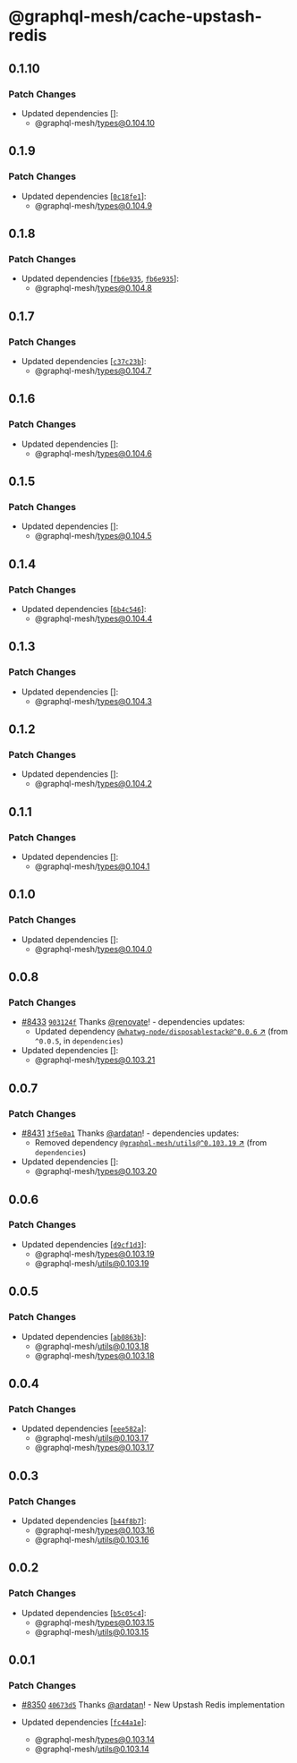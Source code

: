 # @graphql-mesh/cache-upstash-redis

## 0.1.10

### Patch Changes

- Updated dependencies []:
  - @graphql-mesh/types@0.104.10

## 0.1.9

### Patch Changes

- Updated dependencies
  [[`0c18fe1`](https://github.com/ardatan/graphql-mesh/commit/0c18fe12b1d92af006e945b19e9207cb16a1ee7e)]:
  - @graphql-mesh/types@0.104.9

## 0.1.8

### Patch Changes

- Updated dependencies
  [[`fb6e935`](https://github.com/ardatan/graphql-mesh/commit/fb6e935c059d1508f60c7e1105df865a76aeec07),
  [`fb6e935`](https://github.com/ardatan/graphql-mesh/commit/fb6e935c059d1508f60c7e1105df865a76aeec07)]:
  - @graphql-mesh/types@0.104.8

## 0.1.7

### Patch Changes

- Updated dependencies
  [[`c37c23b`](https://github.com/ardatan/graphql-mesh/commit/c37c23bae7f95ea4580b66c57c7e160a485614cf)]:
  - @graphql-mesh/types@0.104.7

## 0.1.6

### Patch Changes

- Updated dependencies []:
  - @graphql-mesh/types@0.104.6

## 0.1.5

### Patch Changes

- Updated dependencies []:
  - @graphql-mesh/types@0.104.5

## 0.1.4

### Patch Changes

- Updated dependencies
  [[`6b4c546`](https://github.com/ardatan/graphql-mesh/commit/6b4c5467285d502940316eb430c292e52fb928f2)]:
  - @graphql-mesh/types@0.104.4

## 0.1.3

### Patch Changes

- Updated dependencies []:
  - @graphql-mesh/types@0.104.3

## 0.1.2

### Patch Changes

- Updated dependencies []:
  - @graphql-mesh/types@0.104.2

## 0.1.1

### Patch Changes

- Updated dependencies []:
  - @graphql-mesh/types@0.104.1

## 0.1.0

### Patch Changes

- Updated dependencies []:
  - @graphql-mesh/types@0.104.0

## 0.0.8

### Patch Changes

- [#8433](https://github.com/ardatan/graphql-mesh/pull/8433)
  [`903124f`](https://github.com/ardatan/graphql-mesh/commit/903124f8245a518aac50ef8d0eff2fef01a206f2)
  Thanks [@renovate](https://github.com/apps/renovate)! - dependencies updates:
  - Updated dependency
    [`@whatwg-node/disposablestack@^0.0.6` ↗︎](https://www.npmjs.com/package/@whatwg-node/disposablestack/v/0.0.6)
    (from `^0.0.5`, in `dependencies`)
- Updated dependencies []:
  - @graphql-mesh/types@0.103.21

## 0.0.7

### Patch Changes

- [#8431](https://github.com/ardatan/graphql-mesh/pull/8431)
  [`3f5e0a1`](https://github.com/ardatan/graphql-mesh/commit/3f5e0a13c8a07bd68ec19e4da94f34030cc7d3dc)
  Thanks [@ardatan](https://github.com/ardatan)! - dependencies updates:
  - Removed dependency
    [`@graphql-mesh/utils@^0.103.19` ↗︎](https://www.npmjs.com/package/@graphql-mesh/utils/v/0.103.19)
    (from `dependencies`)
- Updated dependencies []:
  - @graphql-mesh/types@0.103.20

## 0.0.6

### Patch Changes

- Updated dependencies
  [[`d9cf1d3`](https://github.com/ardatan/graphql-mesh/commit/d9cf1d389c6d685a9d6cc50ff4be03380fd085f1)]:
  - @graphql-mesh/types@0.103.19
  - @graphql-mesh/utils@0.103.19

## 0.0.5

### Patch Changes

- Updated dependencies
  [[`ab0863b`](https://github.com/ardatan/graphql-mesh/commit/ab0863ba367552e4b1ced1063ae7cb3a5f81b3b2)]:
  - @graphql-mesh/utils@0.103.18
  - @graphql-mesh/types@0.103.18

## 0.0.4

### Patch Changes

- Updated dependencies
  [[`eee582a`](https://github.com/ardatan/graphql-mesh/commit/eee582a4cf78d8f7b0e303b522e6a97bd0ad4f2a)]:
  - @graphql-mesh/utils@0.103.17
  - @graphql-mesh/types@0.103.17

## 0.0.3

### Patch Changes

- Updated dependencies
  [[`b44f8b7`](https://github.com/ardatan/graphql-mesh/commit/b44f8b7a413c8adb213b22fb8a243ca6aa06d2bd)]:
  - @graphql-mesh/types@0.103.16
  - @graphql-mesh/utils@0.103.16

## 0.0.2

### Patch Changes

- Updated dependencies
  [[`b5c05c4`](https://github.com/ardatan/graphql-mesh/commit/b5c05c4c5862525c76d69e8c166e71378f69bda0)]:
  - @graphql-mesh/types@0.103.15
  - @graphql-mesh/utils@0.103.15

## 0.0.1

### Patch Changes

- [#8350](https://github.com/ardatan/graphql-mesh/pull/8350)
  [`40673d5`](https://github.com/ardatan/graphql-mesh/commit/40673d52f1636b130c91490d5f308214e0e3fc85)
  Thanks [@ardatan](https://github.com/ardatan)! - New Upstash Redis implementation

- Updated dependencies
  [[`fc44a1e`](https://github.com/ardatan/graphql-mesh/commit/fc44a1e66c8bc8f27dc7e5e642031d17d75c0db8)]:
  - @graphql-mesh/types@0.103.14
  - @graphql-mesh/utils@0.103.14
